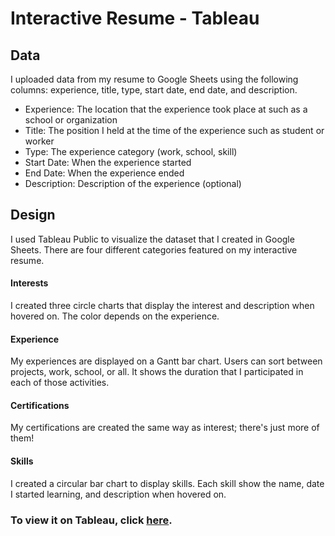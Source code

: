 # Interactive Resume - Tableau

## Data
I uploaded data from my resume to Google Sheets using the following columns: experience, title, type, start date, end date, and description. 
- Experience: The location that the experience took place at such as a school or organization
- Title: The position I held at the time of the experience such as student or worker
- Type: The experience category (work, school, skill)
- Start Date: When the experience started
- End Date: When the experience ended
- Description: Description of the experience (optional)

## Design
I used Tableau Public to visualize the dataset that I created in Google Sheets. There are four different categories featured on my interactive resume.

#### Interests
I created three circle charts that display the interest and description when hovered on. The color depends on the experience.
#### Experience
My experiences are displayed on a  Gantt bar chart. Users can sort between projects, work, school, or all. It shows the duration that I participated in each of those activities.
#### Certifications
My certifications are created the same way as interest; there's just more of them!
#### Skills
I created a circular bar chart to display skills. Each skill show the name, date I started learning, and description when hovered on.


### To view it on Tableau, click [here](https://public.tableau.com/views/SarahGraddy-InteractiveResume/InteractiveResume?:language=en-US&:display_count=n&:origin=viz_share_link).


